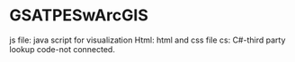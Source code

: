 # GSATPESwArcGIS
js file: java script for visualization
Html: html and css file
cs: C#-third party lookup code-not connected. 

